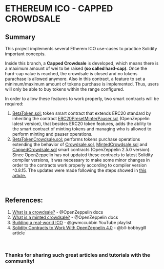 # ETHEREUM ICO - CAPPED CROWDSALE

## Summary

This project implements several Etherem ICO use-cases to practice Solidity important concepts.

Inside this branch, a **Capped Crowdsale** is developed, which means there is a maximum amount of wei to be raised **(so called hard-cap)**. Once the hard-cap value is reached, the crowdsale is closed and no tokens purachase is allowed anymore. Also in this contract, a feature to set a minimum/maximum amount of tokens purchase is implemented. Thus, users will only be able to buy tokens within the range configured.

In order to allow these features to work properly, two smart contracts will be required:

1. [BetaToken.sol:](./contracts/token/BetaToken.sol) token smart contract that extends ERC20 standard by inheriting the contract [ERC20PresetMinterPauser.sol](https://github.com/OpenZeppelin/openzeppelin-contracts/blob/master/contracts/token/ERC20/presets/ERC20PresetMinterPauser.sol) (OpenZeppelin latest version), that besides ERC20 token features, adds the ability to the smart contract of minting tokens and managing who is allowed to perform minting and pauser operations.
2.  [BetaTokenCrowdsale.sol:](./contracts//crowdsale/BetaTokenCrowdsale.sol) performs tokens purchase operations extending the behavior of [Crowdsale.sol](https://github.com/OpenZeppelin/openzeppelin-contracts/blob/release-v2.5.0/contracts/crowdsale/Crowdsale.sol), [MintedCrowdsale.sol](https://github.com/OpenZeppelin/openzeppelin-contracts/blob/release-v2.5.0/contracts/crowdsale/emission/MintedCrowdsale.sol) and [CappedCrowdsale.sol](./contracts/%40openzeppelin/crowdsale/CappedCrowdsale.sol) smart contracts (OpenZeppelin 2.5.0 version). Since OpenZeppelin has not updated these contracts to latest Solidity compiler versions, it was necessary to make some minor changes in order to the contracts work properly according to compiler version ^0.8.15. The updates were made following the steps showed in [this article.](https://www.bluelabellabs.com/blog/crowdsale-mintedcrowdsale-solidity-contracts-openzeppelin/)

<br/>

## References:

1. [What is a crowdsale?](https://docs.openzeppelin.com/contracts/2.x/crowdsales) - @OpenZeppelin docs 
2. [What is a minted crowdsale?](https://docs.openzeppelin.com/contracts/2.x/crowdsales#minted-crowdsale) - @OpenZeppelin docs
3. [Building a real-world ICO](https://www.youtube.com/playlist?list=PLS5SEs8ZftgULF-lbxy-is9x_7mTMHFIN) - @gwmccubbin YouTube playlist
4. [Solidity Contracts to Work With OpenZeppelin 4.0](https://www.bluelabellabs.com/blog/crowdsale-mintedcrowdsale-solidity-contracts-openzeppelin/) - @bll-bobbygill article

<br/>

### Thanks for sharing such great articles and tutorials with the community!

